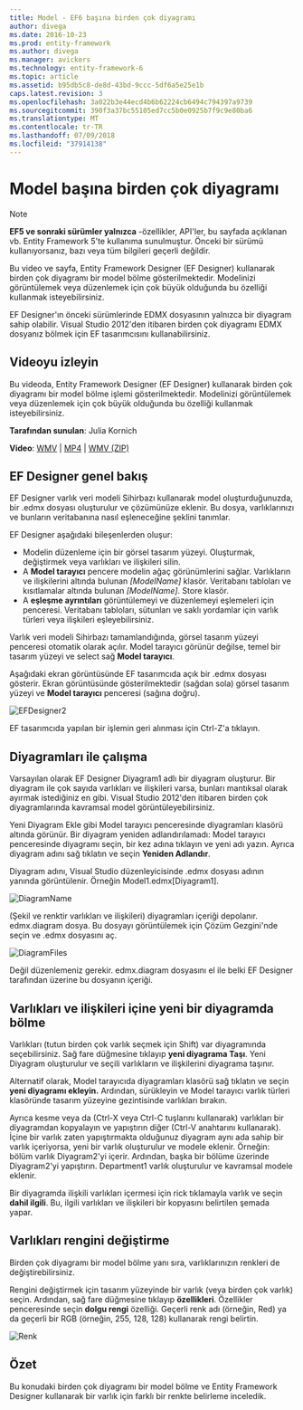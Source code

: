 ```yaml
---
title: Model - EF6 başına birden çok diyagramı
author: divega
ms.date: 2016-10-23
ms.prod: entity-framework
ms.author: divega
ms.manager: avickers
ms.technology: entity-framework-6
ms.topic: article
ms.assetid: b95db5c8-de8d-43bd-9ccc-5df6a5e25e1b
caps.latest.revision: 3
ms.openlocfilehash: 3a022b3e44ecd4b6b62224cb6494c794397a9739
ms.sourcegitcommit: 390f3a37bc55105ed7cc5b0e0925b7f9c9e80ba6
ms.translationtype: MT
ms.contentlocale: tr-TR
ms.lasthandoff: 07/09/2018
ms.locfileid: "37914138"
---
```

# <a name="multiple-diagrams-per-model"></a>Model başına birden çok diyagramı
> [!NOTE]
> **EF5 ve sonraki sürümler yalnızca** -özellikler, API'ler, bu sayfada açıklanan vb. Entity Framework 5'te kullanıma sunulmuştur. Önceki bir sürümü kullanıyorsanız, bazı veya tüm bilgileri geçerli değildir.

Bu video ve sayfa, Entity Framework Designer (EF Designer) kullanarak birden çok diyagramı bir model bölme gösterilmektedir. Modelinizi görüntülemek veya düzenlemek için çok büyük olduğunda bu özelliği kullanmak isteyebilirsiniz.

EF Designer'ın önceki sürümlerinde EDMX dosyasının yalnızca bir diyagram sahip olabilir. Visual Studio 2012'den itibaren birden çok diyagramı EDMX dosyanız bölmek için EF tasarımcısını kullanabilirsiniz.

## <a name="watch-the-video"></a>Videoyu izleyin
Bu videoda, Entity Framework Designer (EF Designer) kullanarak birden çok diyagramı bir model bölme işlemi gösterilmektedir. Modelinizi görüntülemek veya düzenlemek için çok büyük olduğunda bu özelliği kullanmak isteyebilirsiniz.

**Tarafından sunulan**: Julia Kornich

**Video**: [WMV](http://download.microsoft.com/download/5/C/2/5C2B52AB-5532-426F-B078-1E253341B5FA/HDI-ITPro-MSDN-winvideo-multiplediagrams.wmv) | [MP4](http://download.microsoft.com/download/5/C/2/5C2B52AB-5532-426F-B078-1E253341B5FA/HDI-ITPro-MSDN-mp4video-multiplediagrams.m4v) | [WMV (ZIP)](http://download.microsoft.com/download/5/C/2/5C2B52AB-5532-426F-B078-1E253341B5FA/HDI-ITPro-MSDN-winvideo-multiplediagrams.zip)

## <a name="ef-designer-overview"></a>EF Designer genel bakış

EF Designer varlık veri modeli Sihirbazı kullanarak model oluşturduğunuzda, bir .edmx dosyası oluşturulur ve çözümünüze eklenir. Bu dosya, varlıklarınızı ve bunların veritabanına nasıl eşleneceğine şeklini tanımlar.

EF Designer aşağıdaki bileşenlerden oluşur:

-   Modelin düzenleme için bir görsel tasarım yüzeyi. Oluşturmak, değiştirmek veya varlıkları ve ilişkileri silin.
-   A **Model tarayıcı** pencere modelin ağaç görünümlerini sağlar.  Varlıkların ve ilişkilerini altında bulunan *\[ModelName\]* klasör. Veritabanı tabloları ve kısıtlamalar altında bulunan  *\[ModelName\]*. Store klasör.
-   A **eşleşme ayrıntıları** görüntülemeyi ve düzenlemeyi eşlemeleri için penceresi. Veritabanı tabloları, sütunları ve saklı yordamlar için varlık türleri veya ilişkileri eşleyebilirsiniz. 

Varlık veri modeli Sihirbazı tamamlandığında, görsel tasarım yüzeyi penceresi otomatik olarak açılır. Model tarayıcı görünür değilse, temel bir tasarım yüzeyi ve select sağ **Model tarayıcı**.

Aşağıdaki ekran görüntüsünde EF tasarımcıda açık bir .edmx dosyası gösterir. Ekran görüntüsünde gösterilmektedir (sağdan sola) görsel tasarım yüzeyi ve **Model tarayıcı** penceresi (sağına doğru).

![EFDesigner2](~/ef6/media/efdesigner2.png)

EF tasarımcıda yapılan bir işlemin geri alınması için Ctrl-Z'a tıklayın.

## <a name="working-with-diagrams"></a>Diyagramları ile çalışma

Varsayılan olarak EF Designer Diyagram1 adlı bir diyagram oluşturur. Bir diyagram ile çok sayıda varlıkları ve ilişkileri varsa, bunları mantıksal olarak ayırmak istediğiniz en gibi. Visual Studio 2012'den itibaren birden çok diyagramlarında kavramsal model görüntüleyebilirsiniz.   

Yeni Diyagram Ekle gibi Model tarayıcı penceresinde diyagramları klasörü altında görünür. Bir diyagram yeniden adlandırılamadı: Model tarayıcı penceresinde diyagramı seçin, bir kez adına tıklayın ve yeni adı yazın.  Ayrıca diyagram adını sağ tıklatın ve seçin **Yeniden Adlandır**.

Diyagram adını, Visual Studio düzenleyicisinde .edmx dosyası adının yanında görüntülenir. Örneğin Model1.edmx\[Diyagram1\].

![DiagramName](~/ef6/media/diagramname.png)

(Şekil ve renktir varlıkları ve ilişkileri) diyagramları içeriği depolanır. edmx.diagram dosya. Bu dosyayı görüntülemek için Çözüm Gezgini'nde seçin ve .edmx dosyasını aç. 

![DiagramFiles](~/ef6/media/diagramfiles.png)

Değil düzenlemeniz gerekir. edmx.diagram dosyasını el ile belki EF Designer tarafından üzerine bu dosyanın içeriği.
 
## <a name="splitting-entities-and-associations-into-a-new-diagram"></a>Varlıkları ve ilişkileri içine yeni bir diyagramda bölme

Varlıkları (tutun birden çok varlık seçmek için Shift) var diyagramında seçebilirsiniz. Sağ fare düğmesine tıklayıp **yeni diyagrama Taşı**. Yeni Diyagram oluşturulur ve seçili varlıkların ve ilişkilerini diyagrama taşınır.

Alternatif olarak, Model tarayıcıda diyagramları klasörü sağ tıklatın ve seçin **yeni diyagramı ekleyin.** Ardından, sürükleyin ve Model tarayıcı varlık türleri klasöründe tasarım yüzeyine gezintisinde varlıkları bırakın.

Ayrıca kesme veya da (Ctrl-X veya Ctrl-C tuşlarını kullanarak) varlıkları bir diyagramdan kopyalayın ve yapıştırın diğer (Ctrl-V anahtarını kullanarak). İçine bir varlık zaten yapıştırmakta olduğunuz diyagram aynı ada sahip bir varlık içeriyorsa, yeni bir varlık oluşturulur ve modele eklenir.  Örneğin: bölüm varlık Diyagram2'yi içerir. Ardından, başka bir bölüme üzerinde Diyagram2'yi yapıştırın. Department1 varlık oluşturulur ve kavramsal modele eklenir.   

Bir diyagramda ilişkili varlıkları içermesi için rick tıklamayla varlık ve seçin **dahil ilgili**. Bu, ilgili varlıkları ve ilişkileri bir kopyasını belirtilen şemada yapar.

## <a name="changing-the-color-of-entities"></a>Varlıkları rengini değiştirme

Birden çok diyagramı bir model bölme yanı sıra, varlıklarınızın renkleri de değiştirebilirsiniz.

Rengini değiştirmek için tasarım yüzeyinde bir varlık (veya birden çok varlık) seçin. Ardından, sağ fare düğmesine tıklayıp **özellikleri**. Özellikler penceresinde seçin **dolgu rengi** özelliği. Geçerli renk adı (örneğin, Red) ya da geçerli bir RGB (örneğin, 255, 128, 128) kullanarak rengi belirtin. 

![Renk](~/ef6/media/color.png)

## <a name="summary"></a>Özet

Bu konudaki birden çok diyagramı bir model bölme ve Entity Framework Designer kullanarak bir varlık için farklı bir renkte belirleme inceledik. 
